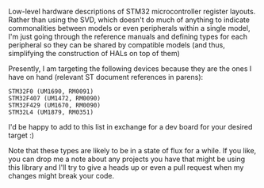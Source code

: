 Low-level hardware descriptions of STM32 microcontroller register layouts.  Rather than using the SVD, which doesn't do much of anything to indicate commonalities between models or even peripherals within a single model, I'm just going through the reference manuals and defining types for each peripheral so they can be shared by compatible models (and thus, simplifying the construction of HALs on top of them)

Presently, I am targeting the following devices because they are the ones I have on hand (relevant ST document references in parens):

    STM32F0 (UM1690, RM0091)
    STM32F407 (UM1472, RM0090)
    STM32F429 (UM1670, RM0090)
    STM32L4 (UM1879, RM0351)

I'd be happy to add to this list in exchange for a dev board for your desired target :)

Note that these types are likely to be in a state of flux for a while.  If you like, you can drop me a note about any projects you have that might be using this library and I'll try to give a heads up or even a pull request when my changes might break your code.
